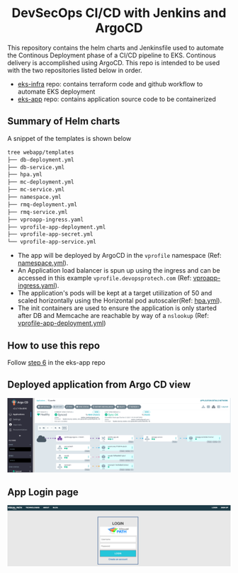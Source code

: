 <h1 align="center">DevSecOps CI/CD with Jenkins and ArgoCD</h1>

This repository contains the helm charts and Jenkinsfile used to automate the Continous Deployment phase of a CI/CD pipeline to EKS. Continous delivery is accomplished using ArgoCD. This repo is intended to be used with the two repositories listed below in order.
- [eks-infra](https://github.com/yemisprojects/eks-infra) repo: contains terraform code and github workflow to automate EKS deployment
- [eks-app](https://github.com/yemisprojects/eks-app) repo: contains application source code to be containerized

## Summary of Helm charts
A snippet of the templates is shown below
```sh                                                                                                                                                                        
tree webapp/templates
├── db-deployment.yml
├── db-service.yml
├── hpa.yml
├── mc-deployment.yml
├── mc-service.yml
├── namespace.yml
├── rmq-deployment.yml
├── rmq-service.yml
├── vproapp-ingress.yaml
├── vprofile-app-deployment.yml
├── vprofile-app-secret.yml
└── vprofile-app-service.yml
```

- The app will be deployed by ArgoCD in the `vprofile` namespace (Ref: [namespace.yml](https://github.com/yemisprojects/kubernetes-manifests/blob/main/webapp/templates/namespace.yml)). 
- An Application load balancer is spun up using the ingress and can be accessed in this example `vprofile.devopsprotech.com` (Ref: [vproapp-ingress.yaml](https://github.com/yemisprojects/kubernetes-manifests/blob/main/webapp/templates/vproapp-ingress.yaml)). 
- The application's pods will be kept at a target utiilization of 50 and scaled horizontally using the Horizontal pod autoscaler(Ref: [hpa.yml](https://github.com/yemisprojects/kubernetes-manifests/blob/main/webapp/templates/hpa.yml)). 
- The init containers are used to ensure the application is only started after DB and Memcache are reachable by way of a `nslookup` (Ref: [vprofile-app-deployment.yml](https://github.com/yemisprojects/kubernetes-manifests/blob/main/webapp/templates/vprofile-app-deployment.yml))

## How to use this repo

Follow [step 6](https://github.com/yemisprojects/eks-app#step-6-update-helm-chart-repository) in the eks-app repo

## Deployed application from Argo CD view
<img alt="Argo CD" src="https://github.com/yemisprojects/kubernetes-manifests/blob/main/images/argocd_view.png">

## App Login page
<img alt="Login page" src="https://github.com/yemisprojects/kubernetes-manifests/blob/main/images/app_login_page.png">

